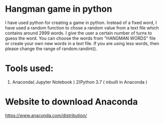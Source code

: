 # Hangman game in python
I have used python for creating a game in python.
Instead of a fixed word, I have used a random function to chose a random value from a text file which contains around 2999 words.
I give the user a certain number of turns to guess the word.
You can choose the words from "HANGMAN WORDS" file or create your own new words in a text file. If you are using less words, then please change the range of random.randint().

# Tools used:
1) Anaconda( Jupyter Notebook )
2)Python 3.7 ( inbuilt in Anaconda )

# Website to download Anaconda
https://www.anaconda.com/distribution/
 
